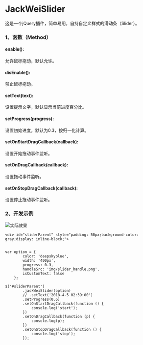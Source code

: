 # JackWeiSlider
这是一个jQuery插件，简单易用，自持自定义样式的滑动条（Slider）。

### 1、函数（Method）

#### enable():
允许鼠标拖动，默认允许。

#### disEnable():
禁止鼠标拖动。

#### setText(text):
设置提示文字，默认显示当前进度百分比。

#### setProgress(progress):
设置初始进度，默认为0.3，按归一化计算。

#### setOnStartDragCallback(callback):
设置开始拖动事件监听。

#### setOnDragCallback(callback):
设置拖动事件监听。

#### setOnStopDragCallback(callback):
设置停止拖动事件监听。


### 2、开发示例
![实际效果](https://github.com/wnn1302/JackWeiSlider/blob/master/screenshot.png)

```
<div id="sliderParent" style="padding: 50px;background-color: gray;display: inline-block;">
```

```

var option = {
        color: 'deepskyblue',
        width: '400px',
        progress: 0.3,
        handleSrc: 'img/slider_handle.png',
        isCustomText: false
    };
   
$('#sliderParent')
        .jackWeiSlider(option)
        // .setText('2018-4-5 02:39:00')
        .setProgress(0.6)
        .setOnStartDragCallback(function () {
            console.log('start');
        })
        .setOnDragCallback(function (p) {
            console.log(p);
        })
        .setOnStopDragCallback(function () {
            console.log('stop');
        });
```

